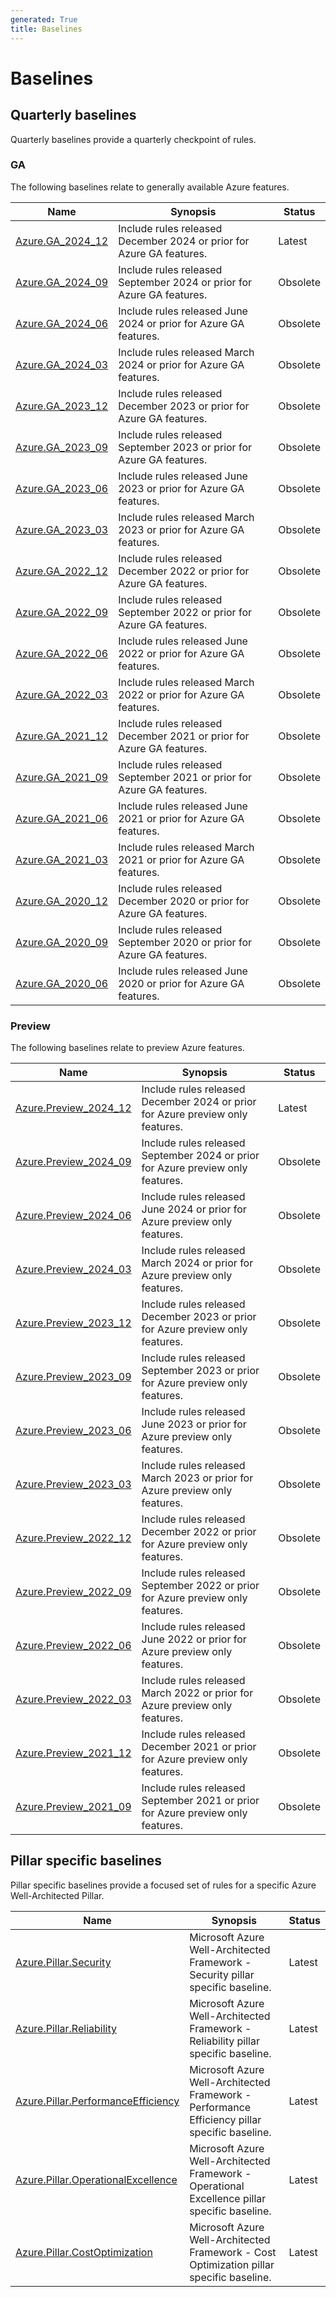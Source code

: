 ```yaml
---
generated: True
title: Baselines
---
```


# Baselines

## Quarterly baselines

Quarterly baselines provide a quarterly checkpoint of rules.

### GA

The following baselines relate to generally available Azure features.

Name | Synopsis | Status
---- | -------- | ------
[Azure.GA_2024_12](Azure.GA_2024_12.md) | Include rules released December 2024 or prior for Azure GA features. | Latest
[Azure.GA_2024_09](Azure.GA_2024_09.md) | Include rules released September 2024 or prior for Azure GA features. | Obsolete
[Azure.GA_2024_06](Azure.GA_2024_06.md) | Include rules released June 2024 or prior for Azure GA features. | Obsolete
[Azure.GA_2024_03](Azure.GA_2024_03.md) | Include rules released March 2024 or prior for Azure GA features. | Obsolete
[Azure.GA_2023_12](Azure.GA_2023_12.md) | Include rules released December 2023 or prior for Azure GA features. | Obsolete
[Azure.GA_2023_09](Azure.GA_2023_09.md) | Include rules released September 2023 or prior for Azure GA features. | Obsolete
[Azure.GA_2023_06](Azure.GA_2023_06.md) | Include rules released June 2023 or prior for Azure GA features. | Obsolete
[Azure.GA_2023_03](Azure.GA_2023_03.md) | Include rules released March 2023 or prior for Azure GA features. | Obsolete
[Azure.GA_2022_12](Azure.GA_2022_12.md) | Include rules released December 2022 or prior for Azure GA features. | Obsolete
[Azure.GA_2022_09](Azure.GA_2022_09.md) | Include rules released September 2022 or prior for Azure GA features. | Obsolete
[Azure.GA_2022_06](Azure.GA_2022_06.md) | Include rules released June 2022 or prior for Azure GA features. | Obsolete
[Azure.GA_2022_03](Azure.GA_2022_03.md) | Include rules released March 2022 or prior for Azure GA features. | Obsolete
[Azure.GA_2021_12](Azure.GA_2021_12.md) | Include rules released December 2021 or prior for Azure GA features. | Obsolete
[Azure.GA_2021_09](Azure.GA_2021_09.md) | Include rules released September 2021 or prior for Azure GA features. | Obsolete
[Azure.GA_2021_06](Azure.GA_2021_06.md) | Include rules released June 2021 or prior for Azure GA features. | Obsolete
[Azure.GA_2021_03](Azure.GA_2021_03.md) | Include rules released March 2021 or prior for Azure GA features. | Obsolete
[Azure.GA_2020_12](Azure.GA_2020_12.md) | Include rules released December 2020 or prior for Azure GA features. | Obsolete
[Azure.GA_2020_09](Azure.GA_2020_09.md) | Include rules released September 2020 or prior for Azure GA features. | Obsolete
[Azure.GA_2020_06](Azure.GA_2020_06.md) | Include rules released June 2020 or prior for Azure GA features. | Obsolete

### Preview

The following baselines relate to preview Azure features.

Name | Synopsis | Status
---- | -------- | ------
[Azure.Preview_2024_12](Azure.Preview_2024_12.md) | Include rules released December 2024 or prior for Azure preview only features. | Latest
[Azure.Preview_2024_09](Azure.Preview_2024_09.md) | Include rules released September 2024 or prior for Azure preview only features. | Obsolete
[Azure.Preview_2024_06](Azure.Preview_2024_06.md) | Include rules released June 2024 or prior for Azure preview only features. | Obsolete
[Azure.Preview_2024_03](Azure.Preview_2024_03.md) | Include rules released March 2024 or prior for Azure preview only features. | Obsolete
[Azure.Preview_2023_12](Azure.Preview_2023_12.md) | Include rules released December 2023 or prior for Azure preview only features. | Obsolete
[Azure.Preview_2023_09](Azure.Preview_2023_09.md) | Include rules released September 2023 or prior for Azure preview only features. | Obsolete
[Azure.Preview_2023_06](Azure.Preview_2023_06.md) | Include rules released June 2023 or prior for Azure preview only features. | Obsolete
[Azure.Preview_2023_03](Azure.Preview_2023_03.md) | Include rules released March 2023 or prior for Azure preview only features. | Obsolete
[Azure.Preview_2022_12](Azure.Preview_2022_12.md) | Include rules released December 2022 or prior for Azure preview only features. | Obsolete
[Azure.Preview_2022_09](Azure.Preview_2022_09.md) | Include rules released September 2022 or prior for Azure preview only features. | Obsolete
[Azure.Preview_2022_06](Azure.Preview_2022_06.md) | Include rules released June 2022 or prior for Azure preview only features. | Obsolete
[Azure.Preview_2022_03](Azure.Preview_2022_03.md) | Include rules released March 2022 or prior for Azure preview only features. | Obsolete
[Azure.Preview_2021_12](Azure.Preview_2021_12.md) | Include rules released December 2021 or prior for Azure preview only features. | Obsolete
[Azure.Preview_2021_09](Azure.Preview_2021_09.md) | Include rules released September 2021 or prior for Azure preview only features. | Obsolete

## Pillar specific baselines

Pillar specific baselines provide a focused set of rules for a specific Azure Well-Architected Pillar.

Name | Synopsis | Status
---- | -------- | ------
[Azure.Pillar.Security](Azure.Pillar.Security.md) | Microsoft Azure Well-Architected Framework - Security pillar specific baseline. | Latest
[Azure.Pillar.Reliability](Azure.Pillar.Reliability.md) | Microsoft Azure Well-Architected Framework - Reliability pillar specific baseline. | Latest
[Azure.Pillar.PerformanceEfficiency](Azure.Pillar.PerformanceEfficiency.md) | Microsoft Azure Well-Architected Framework - Performance Efficiency pillar specific baseline. | Latest
[Azure.Pillar.OperationalExcellence](Azure.Pillar.OperationalExcellence.md) | Microsoft Azure Well-Architected Framework - Operational Excellence pillar specific baseline. | Latest
[Azure.Pillar.CostOptimization](Azure.Pillar.CostOptimization.md) | Microsoft Azure Well-Architected Framework - Cost Optimization pillar specific baseline. | Latest
